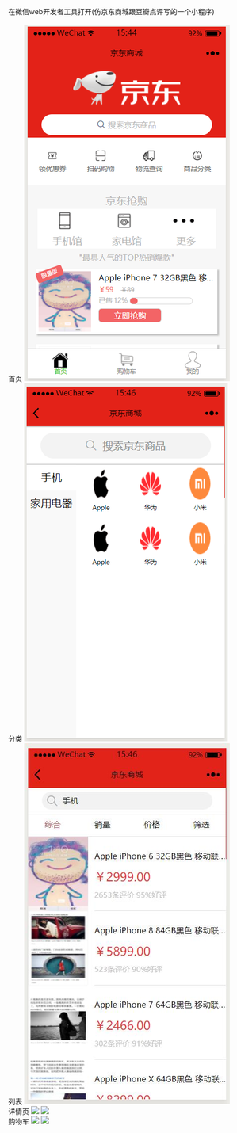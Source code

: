 

在微信web开发者工具打开(仿京东商城跟豆瓣点评写的一个小程序)<br>
<br>首页
![](https://raw.githubusercontent.com/Tliuweier/weixinwapp/master/file/index.png)
<br>分类
![](https://raw.githubusercontent.com/Tliuweier/weixinwapp/master/file/fenlei.png)
<br>列表
![](https://raw.githubusercontent.com/Tliuweier/weixinwapp/master/file/goodslist.jpg)
<br>详情页
![](https://raw.githubusercontent.com/Tliuweier/weixinwapp/master/file/details.jpg)
![](https://raw.githubusercontent.com/Tliuweier/weixinwapp/master/file/details_info.jpg)
<br>购物车
![](https://raw.githubusercontent.com/Tliuweier/weixinwapp/master/file/shopcart.jpg)
![](https://raw.githubusercontent.com/Tliuweier/weixinwapp/master/file/shopcart1.jpg)

